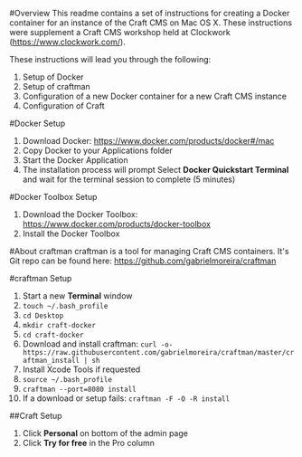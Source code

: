 #Overview
This readme contains a set of instructions for creating a Docker container for an instance of the Craft CMS on Mac OS X. These instructions were supplement a Craft CMS workshop held at Clockwork (https://www.clockwork.com/).

These instructions will lead you through the following:

1. Setup of Docker
2. Setup of craftman
3. Configuration of a new Docker container for a new Craft CMS instance
4. Configuration of Craft

#Docker Setup
1. Download Docker: https://www.docker.com/products/docker#/mac
2. Copy Docker to your Applications folder
3. Start the Docker Application
4. The installation process will prompt Select **Docker Quickstart Terminal** and wait for the terminal session to complete (5 minutes)

#Docker Toolbox Setup
1. Download the Docker Toolbox: https://www.docker.com/products/docker-toolbox
2. Install the Docker Toolbox 

#About craftman
craftman is a tool for managing Craft CMS containers. It's Git repo can be found here: https://github.com/gabrielmoreira/craftman

#craftman Setup
1. Start a new **Terminal** window
1. `touch ~/.bash_profile`
2. `cd Desktop`
1. `mkdir craft-docker`
2. `cd craft-docker`
2. Download and install craftman: `curl -o- https://raw.githubusercontent.com/gabrielmoreira/craftman/master/craftman_install | sh`
4. Install Xcode Tools if requested
3. `source ~/.bash_profile`
5. `craftman --port=8080 install`
6. If a download or setup fails: `craftman -F -O -R install`

##Craft Setup
1. Click **Personal** on bottom of the admin page
3. Click **Try for free** in the Pro column
